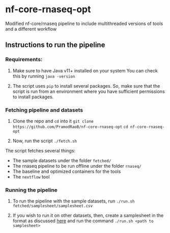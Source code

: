 # nf-core-rnaseq-opt
Modified nf-core/rnaseq pipeline to include multithreaded versions of tools and a different workflow

## Instructions to run the pipeline

### Requirements:

1. Make sure to have Java v11+ installed on your system
You can check this by running `java -version`

2. The script uses `pip` to install several packages. So, make sure that the script is run from an environment
where you have sufficient permissions to install packages.

### Fetching pipeline and datasets

1. Clone the repo and `cd` into it
`git clone https://github.com/PramodRaoB/nf-core-rnaseq-opt`
`cd nf-core-rnaseq-opt`

2. Now, run the script
`./fetch.sh`

The script fetches several things:
* The sample datasets under the folder `fetched/`
* The rnaseq pipeline to be run offline under the folder `rnaseq/`
* The baseline and optimized containers for the tools
* The `nextflow` tool

### Running the pipeline

1. To run the pipeline with the sample datasets, run
`./run.sh fetched/samplesheet/samplesheet.csv`

2. If you wish to run it on other datasets, then, create a samplesheet in the format as discussed [here](https://github.com/PramodRaoB/nf-core-rnaseq-opt#)
and run the command `./run.sh <path to samplesheet>`

